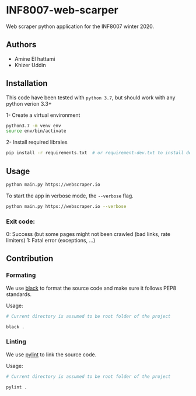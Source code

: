 # INF8007-web-scarper

Web scraper python application for the INF8007 winter 2020.


## Authors
- Amine El hattami
- Khizer Uddin

## Installation

This code have been tested with `python 3.7`, but should work with any python verion 3.3+

1- Create a virtual environment
```sh
python3.7 -m venv env
source env/bin/activate
```

2- Install required libraies

```sh
pip install -r requirements.txt  # or requirement-dev.txt to install dev libraries
```


## Usage

```sh
python main.py https://webscraper.io
```

To start the app in verbose mode, the `--verbose` flag.

```sh
python main.py https://webscraper.io --verbose
```

### Exit code:
0: Success (but some pages might not been crawled (bad links, rate limiters)
1: Fatal error (exceptions, ...)


## Contribution

### Formating

We use [black](https://github.com/psf/black) to format the source code and make sure it follows PEP8 standards.

Usage:

```bash
# Current directory is assumed to be root folder of the project

black .
```

### Linting

We use [pylint](https://www.pylint.org) to link the source code.

Usage:

```bash
# Current directory is assumed to be root folder of the project

pylint .
```
